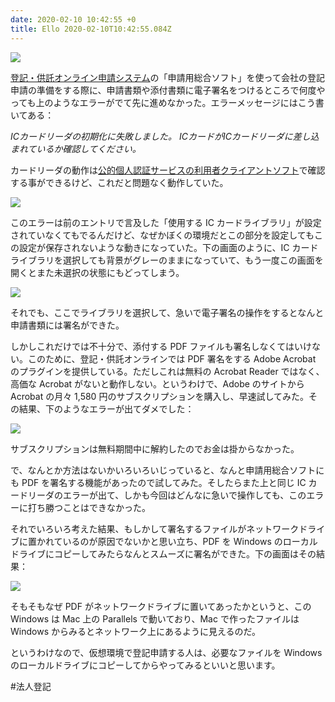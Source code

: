 ```yaml
---
date: 2020-02-10 10:42:55 +0
title: Ello 2020-02-10T10:42:55.084Z
---
```

![](https://assets0.ello.co/uploads/asset/attachment/10908493/ello-optimized-ead10b90.jpg)

[登記・供託オンライン申請システム](https://www.touki-kyoutaku-online.moj.go.jp/toukinet/top.html)の「申請用総合ソフト」を使って会社の登記申請の準備をする際に、申請書類や添付書類に電子署名をつけるところで何度やっても上のようなエラーがでて先に進めなかった。エラーメッセージにはこう書いてある：

<i>ICカードリーダの初期化に失敗しました。
ICカードがICカードリーダに差し込まれているか確認してください。</i>

カードリーダの動作は[公的個人認証サービスの利用者クライアントソフト](https://www.jpki.go.jp/download/index.html)で確認する事ができるけど、これだと問題なく動作していた。


![](https://assets0.ello.co/uploads/asset/attachment/10908496/ello-optimized-d13f2137.jpg)

このエラーは前のエントリで言及した「使用する IC カードライブラリ」が設定されていなくてもでるんだけど、なぜかぼくの環境だとこの部分を設定してもこの設定が保存されないような動きになっていた。下の画面のように、IC カードライブラリを選択しても背景がグレーのままになっていて、もう一度この画面を開くとまた未選択の状態にもどってしまう。


![](https://assets0.ello.co/uploads/asset/attachment/10908497/ello-optimized-8f5b763c.jpg)

それでも、ここでライブラリを選択して、急いで電子署名の操作をするとなんと申請書類には署名ができた。

しかしこれだけでは不十分で、添付する PDF ファイルも署名しなくてはいけない。このために、登記・供託オンラインでは PDF 署名をする Adobe Acrobat のプラグインを提供している。ただしこれは無料の Acrobat Reader ではなく、高価な Acrobat がないと動作しない。というわけで、Adobe のサイトから Acrobat の月々 1,580 円のサブスクリプションを購入し、早速試してみた。その結果、下のようなエラーが出てダメでした：


![](https://assets0.ello.co/uploads/asset/attachment/10908498/ello-optimized-ad82c738.jpg)

サブスクリプションは無料期間中に解約したのでお金は掛からなかった。

で、なんとか方法はないかいろいろいじっていると、なんと申請用総合ソフトにも PDF を署名する機能があったので試してみた。そしたらまた上と同じ IC カードリーダのエラーが出て、しかも今回はどんなに急いで操作しても、このエラーに打ち勝つことはできなかった。

それでいろいろ考えた結果、もしかして署名するファイルがネットワークドライブに置かれているのが原因でないかと思い立ち、PDF を Windows のローカルドライブにコピーしてみたらなんとスムーズに署名ができた。下の画面はその結果：


![](https://assets3.ello.co/uploads/asset/attachment/10908499/ello-optimized-035538de.jpg)

そもそもなぜ PDF がネットワークドライブに置いてあったかというと、この Windows は Mac 上の Parallels で動いており、Mac で作ったファイルは Windows からみるとネットワーク上にあるように見えるのだ。

というわけなので、仮想環境で登記申請する人は、必要なファイルを Windows のローカルドライブにコピーしてからやってみるといいと思います。

#法人登記


